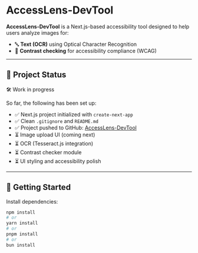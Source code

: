 # AccessLens-DevTool

**AccessLens-DevTool** is a Next.js-based accessibility tool designed to help users analyze images for:
- 🔤 **Text (OCR)** using Optical Character Recognition
- 🎨 **Contrast checking** for accessibility compliance (WCAG)

---

## 📌 Project Status

🛠️ Work in progress

So far, the following has been set up:

- ✅ Next.js project initialized with `create-next-app`
- ✅ Clean `.gitignore` and `README.md`
- ✅ Project pushed to GitHub: [AccessLens-DevTool](https://github.com/SIRILEKKALA/AccessLens-DevTool)
- ⏳ Image upload UI (coming next)
- ⏳ OCR (Tesseract.js integration)
- ⏳ Contrast checker module
- ⏳ UI styling and accessibility polish

---

## 🚀 Getting Started

Install dependencies:

```bash
npm install
# or
yarn install
# or
pnpm install
# or
bun install
